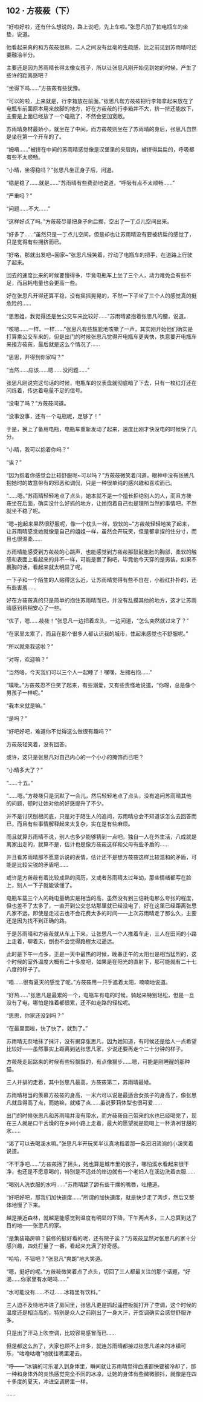 ## 102 · 方莜莜（下）

“好啦好啦，还有什么想说的，路上说吧，先上车啦。”张思凡拍了拍电瓶车的坐垫，说道。

他看起来真的和方莜莜很熟，二人之间没有丝毫的生疏感，比之前见到苏雨晴时还要融洽半分。

主要还是因为苏雨晴长得太像女孩子，所以让张思凡刚开始见到她的时候，产生了些许的距离感吧？

“坐得下吗……”方莜莜有些犹豫。

“可以的啦，上来就是，行李箱放在前面。”张思凡帮方莜莜把行李箱拿起来放在了电瓶车前面原本用来放脚的地方，好在方莜莜的行李箱并不大，挤一挤还能放下，主要是上面已经放了一个电瓶了，不然会更加宽敞。

苏雨晴身材最娇小，就坐在了中间，而方莜莜则坐在了苏雨晴的身后，张思凡自然是坐在第一个开车的了。

“姆唔……”被挤在中间的苏雨晴感觉像是汉堡里的夹层肉，被挤得扁扁的，呼吸都有些不太顺畅。

“小晴，坐得稳吗？”张思凡坐正身子后，问道。

“稳是稳了……就是……”苏雨晴有些费劲地说道，“呼吸有点不太顺畅……”

“严重吗？”

“问题……不大……”

“这样好点了吗。”方莜莜尽量把身子向后挪，空出了一丁点儿空间出来。

“好多了……”虽然只是一丁点儿空间，但是却也让苏雨晴没有要被挤扁的感觉了，只是觉得有些拥挤而已。

“好咯，那就出发吧~回家~”张思凡轻笑着，拧动了电瓶车的把手，在道路上行驶了起来。

回去的速度比来的时候要慢得多，毕竟电瓶车上坐了三个人，动力难免会有些不足，而且耗电量也会更高一些。

好在张思凡开得还算平稳，没有摇摇晃晃的，不然一下子坐了三个人的感觉真的挺危险的……

“思思姐，我觉得还是坐公交车来比较好……”苏雨晴紧抱着张思凡的腰，说道。

“咳嗯……一样、一样……”张思凡有些尴尬地咳嗽了一声，其实刚开始他们确实是打算乘公交车来的，但是出门的时候张思凡觉得开电瓶车更爽快，执意要开电瓶车来接方莜莜，最后就是这么个情况了……

“思思，开得到你家吗？”

“当然……应该……嗯……没问题……”

张思凡刚说完这句话的时候，电瓶车的仪表盘就彻底暗了下去，只有一枚红灯还在闪烁着，传达着电量不足的信号。

“没电了吗？”方莜莜问道。

“没事没事，还有一个电瓶呢，足够了！”

于是，换上了备用电瓶，电瓶车重新发动了起来，速度比刚才快没电的时候快了几分。

“小晴，我可以抱着你吗？”

“诶？”

“因为抱着你感觉会比较舒服呢~可以吗？”方莜莜微笑着问道，眼神中没有张思凡抱她时的故意带有的邪恶和调侃，只是一种很单纯的感兴趣和喜欢而已。

“……嗯。”苏雨晴轻轻地点了点头，她本就不是一个擅长拒绝别人的人，而且方莜莜坐在后面，确实没什么好抓的地方，让她抱着自己也是理所当然的事情吧，不然就坐不稳了呢。

“嗯~抱起来果然很舒服呢，像一个枕头一样，软软的~”方莜莜轻轻地笑了起来，让苏雨晴感觉她就像是自己的姐姐一样，虽然会开玩笑，但是都拿捏的住分寸，而且也很温柔……

苏雨晴能感受到方莜莜的心跳声，也能感觉到方莜莜那鼓鼓胀胀的胸部，柔软的触感和表面上看起来的并不一样，可能是裹了胸吧，毕竟他今天穿的是男装，如果不裹胸的话，看起来就太明显了呢。

一下子和一个陌生的人贴得这么近，让苏雨晴觉得有些不自在，小脸红扑扑的，还有些害羞……

好在方莜莜真的只是简单的抱住苏雨晴而已，并没有乱摸其他的地方，这才让苏雨晴感到稍稍安心了一些。

“优子，嗯……莜莜！”张思凡一边把着龙头，一边问道，“怎么突然就过来了？”

“在家里太累了，而且在那个很多人都认识我的城市，住起来感觉也不舒服呢。”

“所以就来我这啦？”

“对呀，欢迎嘛？”

“当然咯，今天我们可以三个人一起睡了！嘿嘿，左拥右抱……”

“噗呲。”方莜莜忍不住笑了起来，有些溺爱，又有些责怪地说道，“你呀，总是像个男孩子一样呢。”

“我本来就是嘛。”

“是吗？”

“好吧好吧，难道你不觉得这么做很有趣吗？”

方莜莜轻笑着，没有回答。

或许，这只是张思凡对自己内心的一个小小的掩饰而已吧？

“小晴多大了？”

“……十五。”

“……嗯。”方莜莜只是沉默了一会儿，然后轻轻地点了点头，没有追问苏雨晴其他的问题，顿时让她对他的好感提升了不少。

并不是讨厌刨根问底，只是对于陌生人的追问，苏雨晴总会不知道该怎么去回答而已，而且有些事情解释起来太复杂，实在是有些麻烦。

而且就算苏雨晴不说，别人也多少能够猜到一点吧，独自一人在外生活，八成就是离家出走的，就算不是，估计也是像方莜莜这样和父母有些矛盾的……

并且看苏雨晴那不愿意诉说的表情，估计还不是想方莜莜这样比较温和的矛盾，可能是比较尖锐的矛盾吧……

或许是方莜莜有着比较成熟的阅历，又或者苏雨晴太过年幼，那些情绪都写在脸上，别人一下子就能读懂了。

电瓶车载三个人的耗电量确实是相当的高，虽然没有到三倍耗电那么夸张的程度，但也差不了太多了，一直开到公交总站那里就已经没电了，好在这里已经距离张思凡家不远，即使是走过去也不会花费太多的时间——上次苏雨晴走了那么久，主要还是因为找不到正确的路。

于是苏雨晴和方莜莜就从车上下来，让张思凡一个人推着车走，三人在田间的小路上走着，聊着天，倒也不会觉得路程太过遥远。

此时是下午一点多，正是一天中最热的时候，晚春正午的太阳也是相当猛烈的，这个时候的室外温度大概有二十多度吧，如果是在阳光的直射下，那可能就有二十七八度的样子了。

“唔……很有夏天的感觉了呢。”方莜莜用一只手遮着太阳，喃喃地说道。

“好热……”张思凡是最累的一个，电瓶车有电的时候，骑起来特别轻松，但是一旦没有了电，哪怕是推着都很累，还不如走路的轻松呢。

“思思，你家还没到吗？”

“在最里面啦，快了快了，就到了。”

苏雨晴无奈地抹了抹汗，没有揭穿张思凡，因为她知道，有时候还是给人一点希望比较好——虽然事实上距离到达张思凡家，少说还要再走个二十分钟的样子。

方莜莜走起路来的时候有些轻飘飘的，有点像猫步……嗯，可能是刚睡醒的那种猫。

三人并排的走着，其中张思凡最高，方莜莜第二，苏雨晴最矮。

苏雨晴相当的羡慕方莜莜的身高，一米六可以说是最适合女孩子的身高了，像张思凡就显得高了点，而她嘛，就矮了点……虽说萝莉体型也很可爱……

出门的时候张思凡和苏雨晴并没有带水，而方莜莜自己带来的水也已经喝完了，现在三人就是口干舌燥的在乡间小路上走着，最大的愿望就是能喝上一杯清冽甘甜的水……

“渴了可以去喝溪水嘛。”张思凡半开玩笑半认真地指着那一条汩汩流淌的小溪笑着说道。

“不干净吧……”方莜莜摇了摇头，她也算是城市里的孩子，哪怕溪水看起来很干净，也还是不愿意喝的，特别是不远处的岸边就有一个老妇人在溪边洗着衣服……

“喝别人洗衣服的水吗……”苏雨晴舔了舔有些干燥的嘴唇，吐槽道。

“好吧好吧，那我们加快速度……”所谓的加快速度，就是快步走了两步，然后又整体地慢了下来。

越是接近森林，就越是能感觉到温度有明显的下降，下午两点多，三人总算到达了目的地——张思凡的家。

“是集装箱房嘛？装修的挺好看的呢，还有院子诶？”方莜莜显然对张思凡的家十分感兴趣，四处打量了一番，看起来充满了好奇感。

“哈哈，不错吧？”张思凡“爽朗”地大笑道。

“嗯，挺好的呢。”方莜莜微笑着点了点头，切回了三人都最关注的那个话题，“好渴……你家里有水喝吗……”

“水可能没有……不过……冰箱里有饮料。”

三人迫不及待地冲进了房间里，张思凡更是抓起遥控板就打开了空调，这个时候的温度还是相当高的，特别是众人之前刚出了一身大汗，开空调确实会感觉舒服许多。

只是出了汗马上吹空调，比较容易感冒而已……

但是都这么热了，大家也顾不上许多，就连苏雨晴都接过张思凡递来的冰镇可乐，“咕噜咕噜”地就往嘴里灌去。

“呼——”冰镇的可乐灌入到身体里，瞬间就让苏雨晴觉得血液都快要被冷却了，那一种和身体外的炎热感觉完全不同的冰凉，让她的身体有些微微颤抖，就像是在四十多度的夏天，冲进空调房里一样。

……
